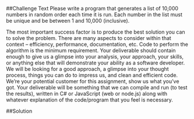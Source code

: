 ##Challenge Text
Please write a program that generates a list of 10,000 numbers in random order each time it is run. Each number in the list must be unique and be between 1 and 10,000 (inclusive).

The most important success factor is to produce the best solution you can to solve the problem. There are many aspects to consider within that context – efficiency, performance, documentation, etc. Code to perform the algorithm is the minimum requirement. Your deliverable should contain enough to give us a glimpse into your analysis, your approach, your skills, or anything else that will demonstrate your ability as a software developer. We will be looking for a good approach, a glimpse into your thought process, things you can do to impress us, and clean and efficient code. We’re your potential customer for this assignment, show us what you’ve got.
Your deliverable will be something that we can compile and run (to test the results), written in C# or JavaScript (web or node.js) along with whatever explanation of the code/program that you feel is necessary.

##Solution
